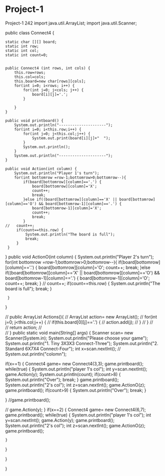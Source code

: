 # Project-1
Project-1 242
import java.util.ArrayList;
import java.util.Scanner;

public class Connect4 {

	static char [][] board;
	static int row;
	static int col;
	static int count=0;
 
 
	public Connect4 (int rows, int cols) {
		this.row=rows;
		this.col=cols;
		this.board=new char[rows][cols];
		for(int i=0; i<rows; i++) {
			for(int j=0; j<cols; j++) {
				board[i][j]='.';
			}
   
		}
	}
 
	public void printboard() {
		System.out.println("---------------------");
		for(int i=0; i<this.row;i++) {
			for(int j=0; j<this.col;j++) {
				System.out.print(board[i][j]+"  ");
			}
			System.out.println();
		}
		System.out.println("---------------------"); 
	}
 
	public void Action(int column) {
		System.out.println("Player 1's turn");
		for(int bottomrow =row-1;bottomrow>0;bottomrow--){
			if(board[bottomrow][column]=='.') {
				board[bottomrow][column]='X';
				count++;
				break;
			}else if((board[bottomrow][column]=='X' || board[bottomrow][column]=='O') && board[bottomrow-1][column]=='.') {
				board[bottomrow-1][column]='X';
				count++;
				break;
			}
	//	 count++;
		 if(count==this.row) {
			 System.out.println("The board is full");
			 break;
		 }
	 }
  
 }
 public void ActionO(int column) {
	 System.out.println("Player 2's turn");
	 for(int bottomrow =row-1;bottomrow>0;bottomrow--){
		 if(board[bottomrow][column]=='.') {
			 board[bottomrow][column]='O';
			 count++;
			 break;
		 }else if((board[bottomrow][column]=='X' || board[bottomrow][column]=='O') && board[bottomrow-1][column]=='.') {
			 board[bottomrow-1][column]='O';
			 count++;
			 break;
		 }
//		 count++;
		 if(count==this.row) {
			 System.out.println("The board is full");
			 break;
		 }
		 
	 }
  
 }
 
// public ArrayList<Integer> Actions(){
//  ArrayList<Integer> action= new ArrayList<Integer>();
//  for(int j=0; j<this.col;j++) {
//   if(this.board[0][j]=='.') {
//    action.add(j);
//   }
//  }
//  
//  return action;
//      
// }
 public static void main(String[] args) {
  Scanner scan= new Scanner(System.in);
  System.out.println("Please choose your game");
  System.out.println("1. Tiny 3X3X3 Connect-Three");
  System.out.println("2. Standard 6X7X4 Connect-Four");
  int x=scan.nextInt();
//  System.out.println("colomn");

  
  if(x==1) {
   Connect4 game= new Connect4(3,3);
   game.printboard();
   while(true) {
   System.out.println("player 1's col");
   int y=scan.nextInt();
   game.Action(y);
   System.out.println(count);
   if(count>8) {
	   System.out.println("Over");
	   break;
   }
   game.printboard();
   System.out.println("2's col");
   int z=scan.nextInt();
   game.ActionO(z);
   game.printboard();
   if(count>9) {
	   System.out.println("Over");
	   break;
   }
   
   }
   //game.printboard();
   
  // game.Action(y);
  }
  if(x==2) {
   Connect4 game= new Connect4(6,7);
   game.printboard();
   while(true) {
    System.out.println("player 1's col");
    int y=scan.nextInt();
    game.Action(y);
    game.printboard();
    System.out.println("2's col");
    int z=scan.nextInt();
    game.ActionO(z);
    game.printboard();
    
    }
  }
  
  
  
 }

}
